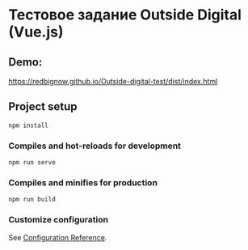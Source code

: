 # Тестовое задание Outside Digital (Vue.js)
## Demo:
https://redbignow.github.io/Outside-digital-test/dist/index.html

## Project setup
```
npm install
```

### Compiles and hot-reloads for development
```
npm run serve
```

### Compiles and minifies for production
```
npm run build
```

### Customize configuration
See [Configuration Reference](https://cli.vuejs.org/config/).
